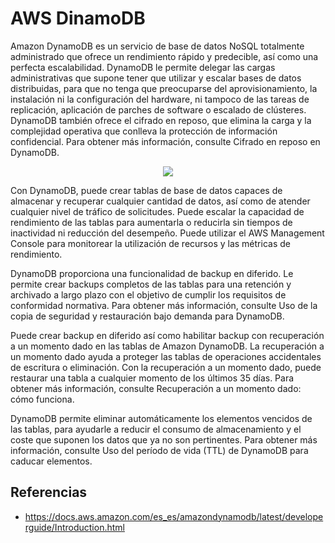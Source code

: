 # AWS DinamoDB

Amazon DynamoDB es un servicio de base de datos NoSQL totalmente administrado que ofrece un rendimiento rápido y predecible, así como una perfecta escalabilidad. DynamoDB le permite delegar las cargas administrativas que supone tener que utilizar y escalar bases de datos distribuidas, para que no tenga que preocuparse del aprovisionamiento, la instalación ni la configuración del hardware, ni tampoco de las tareas de replicación, aplicación de parches de software o escalado de clústeres. DynamoDB también ofrece el cifrado en reposo, que elimina la carga y la complejidad operativa que conlleva la protección de información confidencial. Para obtener más información, consulte Cifrado en reposo en DynamoDB.

<p align="center">
  <img src="https://github.com/dimasx010/knowledge/assets/105082657/4a868300-bfe0-471c-9d87-d5621c1b354e">
</p>

Con DynamoDB, puede crear tablas de base de datos capaces de almacenar y recuperar cualquier cantidad de datos, así como de atender cualquier nivel de tráfico de solicitudes. Puede escalar la capacidad de rendimiento de las tablas para aumentarla o reducirla sin tiempos de inactividad ni reducción del desempeño. Puede utilizar el AWS Management Console para monitorear la utilización de recursos y las métricas de rendimiento.

DynamoDB proporciona una funcionalidad de backup en diferido. Le permite crear backups completos de las tablas para una retención y archivado a largo plazo con el objetivo de cumplir los requisitos de conformidad normativa. Para obtener más información, consulte Uso de la copia de seguridad y restauración bajo demanda para DynamoDB.

Puede crear backup en diferido así como habilitar backup con recuperación a un momento dado en las tablas de Amazon DynamoDB. La recuperación a un momento dado ayuda a proteger las tablas de operaciones accidentales de escritura o eliminación. Con la recuperación a un momento dado, puede restaurar una tabla a cualquier momento de los últimos 35 días. Para obtener más información, consulte Recuperación a un momento dado: cómo funciona.

DynamoDB permite eliminar automáticamente los elementos vencidos de las tablas, para ayudarle a reducir el consumo de almacenamiento y el coste que suponen los datos que ya no son pertinentes. Para obtener más información, consulte Uso del período de vida (TTL) de DynamoDB para caducar elementos.

## Referencias
- https://docs.aws.amazon.com/es_es/amazondynamodb/latest/developerguide/Introduction.html


